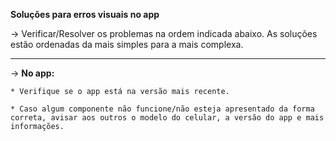 **Soluções para erros visuais no app**

-> Verificar/Resolver os problemas na ordem indicada abaixo. As soluções estão ordenadas da mais simples para a mais complexa.

---

-> **No app:**

    * Verifique se o app está na versão mais recente.

    * Caso algum componente não funcione/não esteja apresentado da forma correta, avisar aos outros o modelo do celular, a versão do app e mais informações.
